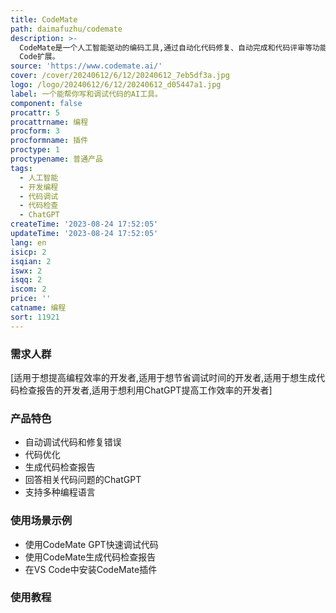 ```yaml
---
title: CodeMate
path: daimafuzhu/codemate
description: >-
  CodeMate是一个人工智能驱动的编码工具,通过自动化代码修复、自动完成和代码评审等功能,可以帮助开发者提高10倍的编码效率。它的核心技术基于GPT模型,可以理解代码意图,提供建议和自动纠正错误。代码保持私密和安全。主要功能包括:代码调试、聊天提问、代码优化、代码检查等。适用于各种编程语言,支持VS
  Code扩展。
source: 'https://www.codemate.ai/'
cover: /cover/20240612/6/12/20240612_7eb5df3a.jpg
logo: /logo/20240612/6/12/20240612_d05447a1.jpg
label: 一个能帮你写和调试代码的AI工具。
component: false
procattr: 5
procattrname: 编程
procform: 3
procformname: 插件
proctype: 1
proctypename: 普通产品
tags:
  - 人工智能
  - 开发编程
  - 代码调试
  - 代码检查
  - ChatGPT
createTime: '2023-08-24 17:52:05'
updateTime: '2023-08-24 17:52:05'
lang: en
isicp: 2
isqian: 2
iswx: 2
isqq: 2
iscom: 2
price: ''
catname: 编程
sort: 11921
---
```




### 需求人群
[适用于想提高编程效率的开发者,适用于想节省调试时间的开发者,适用于想生成代码检查报告的开发者,适用于想利用ChatGPT提高工作效率的开发者]

### 产品特色
- 自动调试代码和修复错误
- 代码优化
- 生成代码检查报告
- 回答相关代码问题的ChatGPT
- 支持多种编程语言

### 使用场景示例
- 使用CodeMate GPT快速调试代码
- 使用CodeMate生成代码检查报告
- 在VS Code中安装CodeMate插件

### 使用教程


  
